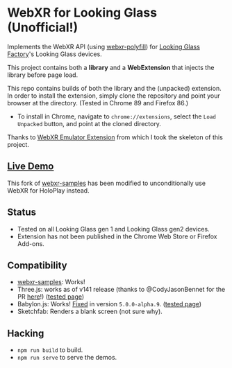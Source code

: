 # WebXR for Looking Glass (Unofficial!)

Implements the WebXR API (using [webxr-polyfill](https://github.com/immersive-web/webxr-polyfill))
for [Looking Glass Factory](https://lookingglassfactory.com/)'s Looking Glass devices.

This project contains both a **library** and a **WebExtension** that injects the library before page load.

This repo contains builds of both the library and the (unpacked) extension.
In order to install the extension, simply clone the repository and point your browser at the directory.
(Tested in Chrome 89 and Firefox 86.)

- To install in Chrome, navigate to `chrome://extensions`, select the `Load Unpacked` button, and point at the cloned directory.

Thanks to [WebXR Emulator Extension](https://github.com/MozillaReality/WebXR-emulator-extension)
from which I took the skeleton of this project.

## [Live Demo](https://kai.graphics/holoplay-webxr/third_party/webxr-samples/)

This fork of [webxr-samples](https://github.com/immersive-web/webxr-samples)
has been modified to unconditionally use WebXR for HoloPlay instead.

## Status

- Tested on all Looking Glass gen 1 and Looking Glass gen2 devices.
- Extension has not been published in the Chrome Web Store or Firefox Add-ons.

## Compatibility

- [webxr-samples](https://github.com/immersive-web/webxr-samples): Works!
- Three.js: works as of v141 release (thanks to @CodyJasonBennet for the PR [here](https://github.com/mrdoob/three.js/pull/23972)!)
    ([tested page](https://threejs.org/examples/webxr_vr_cubes.html))
- Babylon.js: Works! [Fixed](https://github.com/BabylonJS/Babylon.js/pull/9853) in version `5.0.0-alpha.9`.
    ([tested page](https://playground.babylonjs.com/#F41V6N))
- Sketchfab: Renders a blank screen (not sure why).

## Hacking

- `npm run build` to build.
- `npm run serve` to serve the demos.
